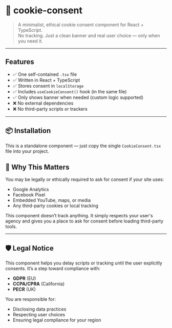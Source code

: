 # 🍪 cookie-consent

> A minimalist, ethical cookie consent component for React + TypeScript.  
> No tracking. Just a clean banner and real user choice — only when you need it.

---

## Features

- ✅ One self-contained `.tsx` file
- ✅ Written in React + TypeScript
- ✅ Stores consent in `localStorage`
- ✅ Includes `useCookieConsent()` hook (in the same file)
- ✅ Only shows banner when needed (custom logic supported)
- ❌ No external dependencies
- ❌ No third-party scripts or trackers

---

## 📦 Installation

This is a standalone component — just copy the single `CookieConsent.tsx` file into your project.

## 🧠 Why This Matters

You may be legally or ethically required to ask for consent if your site uses:

- Google Analytics  
- Facebook Pixel  
- Embedded YouTube, maps, or media  
- Any third-party cookies or local tracking

This component doesn’t track anything. It simply respects your user's agency and gives you a place to ask for consent before loading third-party tools.

---

## 🛡️ Legal Notice

This component helps you delay scripts or tracking until the user explicitly consents. It’s a step toward compliance with:

- **GDPR** (EU)  
- **CCPA/CPRA** (California)  
- **PECR** (UK)

You are responsible for:

- Disclosing data practices  
- Respecting user choices  
- Ensuring legal compliance for your region
